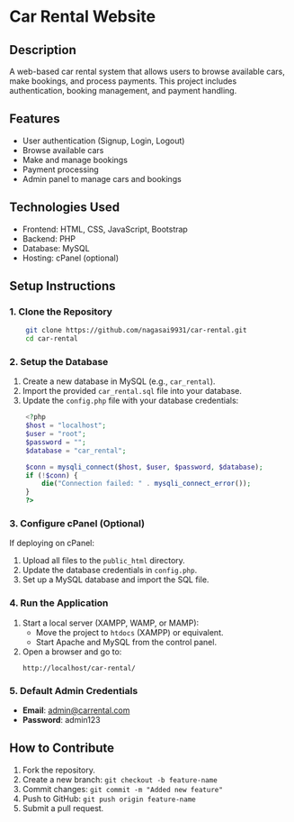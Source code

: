 # Car Rental Website

## Description
A web-based car rental system that allows users to browse available cars, make bookings, and process payments. This project includes authentication, booking management, and payment handling.

## Features
- User authentication (Signup, Login, Logout)
- Browse available cars
- Make and manage bookings
- Payment processing
- Admin panel to manage cars and bookings

## Technologies Used
- Frontend: HTML, CSS, JavaScript, Bootstrap
- Backend: PHP
- Database: MySQL
- Hosting: cPanel (optional)

## Setup Instructions

### 1. Clone the Repository
```sh
    git clone https://github.com/nagasai9931/car-rental.git
    cd car-rental
```

### 2. Setup the Database
1. Create a new database in MySQL (e.g., `car_rental`).
2. Import the provided `car_rental.sql` file into your database.
3. Update the `config.php` file with your database credentials:
```php
    <?php
    $host = "localhost";
    $user = "root";
    $password = "";
    $database = "car_rental";

    $conn = mysqli_connect($host, $user, $password, $database);
    if (!$conn) {
        die("Connection failed: " . mysqli_connect_error());
    }
    ?>
```

### 3. Configure cPanel (Optional)
If deploying on cPanel:
1. Upload all files to the `public_html` directory.
2. Update the database credentials in `config.php`.
3. Set up a MySQL database and import the SQL file.

### 4. Run the Application
1. Start a local server (XAMPP, WAMP, or MAMP):
   - Move the project to `htdocs` (XAMPP) or equivalent.
   - Start Apache and MySQL from the control panel.
2. Open a browser and go to:
   ```
   http://localhost/car-rental/
   ```

### 5. Default Admin Credentials
- **Email**: admin@carrental.com
- **Password**: admin123

## How to Contribute
1. Fork the repository.
2. Create a new branch: `git checkout -b feature-name`
3. Commit changes: `git commit -m "Added new feature"`
4. Push to GitHub: `git push origin feature-name`
5. Submit a pull request.



